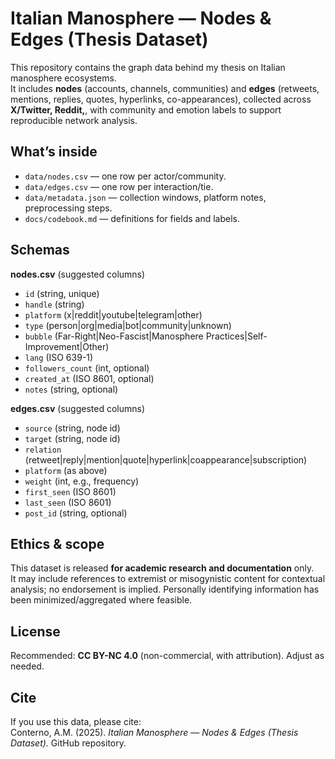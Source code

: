 # Italian Manosphere — Nodes & Edges (Thesis Dataset)

This repository contains the graph data behind my thesis on Italian manosphere ecosystems.  
It includes **nodes** (accounts, channels, communities) and **edges** (retweets, mentions, replies, quotes, hyperlinks, co-appearances), collected across **X/Twitter, Reddit,**, with community and emotion labels to support reproducible network analysis.

## What’s inside
- `data/nodes.csv` — one row per actor/community.
- `data/edges.csv` — one row per interaction/tie.
- `data/metadata.json` — collection windows, platform notes, preprocessing steps.
- `docs/codebook.md` — definitions for fields and labels.

## Schemas
**nodes.csv** (suggested columns)
- `id` (string, unique)  
- `handle` (string)  
- `platform` (x|reddit|youtube|telegram|other)  
- `type` (person|org|media|bot|community|unknown)  
- `bubble` (Far-Right|Neo-Fascist|Manosphere Practices|Self-Improvement|Other)  
- `lang` (ISO 639-1)  
- `followers_count` (int, optional)  
- `created_at` (ISO 8601, optional)  
- `notes` (string, optional)

**edges.csv** (suggested columns)
- `source` (string, node id)  
- `target` (string, node id)  
- `relation` (retweet|reply|mention|quote|hyperlink|coappearance|subscription)  
- `platform` (as above)  
- `weight` (int, e.g., frequency)  
- `first_seen` (ISO 8601)  
- `last_seen` (ISO 8601)  
- `post_id` (string, optional)

## Ethics & scope
This dataset is released **for academic research and documentation** only.  
It may include references to extremist or misogynistic content for contextual analysis; no endorsement is implied. Personally identifying information has been minimized/aggregated where feasible.

## License
Recommended: **CC BY-NC 4.0** (non-commercial, with attribution). Adjust as needed.

## Cite
If you use this data, please cite:  
Conterno, A.M. (2025). *Italian Manosphere — Nodes & Edges (Thesis Dataset).* GitHub repository.
